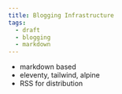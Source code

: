 ```yaml
---
title: Blogging Infrastructure
tags:
  - draft
  - blogging
  - markdown
---
```


- markdown based
- eleventy, tailwind, alpine
- RSS for distribution